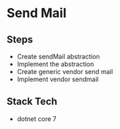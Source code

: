 # Send Mail

## Steps

- Create sendMail abstraction
- Implement the abstraction
- Create generic vendor send mail
- Implement vendor sendmail

## Stack Tech

- dotnet core 7
